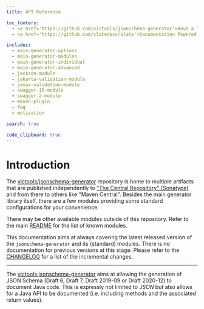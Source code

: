 ```yaml
---
title: API Reference

toc_footers:
  - <a href='https://github.com/victools/jsonschema-generator'>Have a look at the GitHub repo</a>
  - <a href='https://github.com/slatedocs/slate'>Documentation Powered by Slate</a>

includes:
  - main-generator-options
  - main-generator-modules
  - main-generator-individual
  - main-generator-advanced
  - jackson-module
  - jakarta-validation-module
  - javax-validation-module
  - swagger-15-module
  - swagger-2-module
  - maven-plugin
  - faq
  - motivation

search: true

code_clipboard: true
---
```


# Introduction

The [victools/jsonschema-generator](https://github.com/victools/jsonschema-generator) repository is home to multiple artifacts that are published independently to ["The Central Repository" (Sonatype)](https://central.sonatype.org/) and from there to others like "Maven Central".
Besides the main generator library itself, there are a few modules providing some standard configurations for your convenience.

<aside class="notice">
    There may be other available modules outside of this repository. Refer to the main <a href="https://github.com/victools/jsonschema-generator/blob/master/README.md">README</a> for the list of known modules.
</aside>

This documentation aims at always covering the latest released version of the `jsonschema-generator` and its (standard) modules. There is no documentation for previous versions at this stage.
Please refer to the [CHANGELOG](https://github.com/victools/jsonschema-generator/blob/master/CHANGELOG.md) for a list of the incremental changes.

***

The [victools:jsonschema-generator](https://github.com/victools/jsonschema-generator/tree/master/jsonschema-generator) aims at allowing the generation of JSON Schema (Draft 6, Draft 7, Draft 2019-09 or Draft 2020-12) to document Java code.
This is expressly not limited to _JSON_ but also allows for a Java API to be documented (i.e. including methods and the associated return values).

